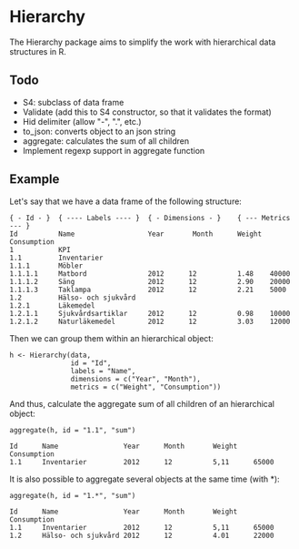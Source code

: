 Hierarchy
=========

The Hierarchy package aims to simplify the work with hierarchical data structures in R.

## Todo

- S4: subclass of data frame
- Validate (add this to S4 constructor, so that it validates the format)
- Hid delimiter (allow "-", ".", etc.)
- to_json: converts object to an json string
- aggregate: calculates the sum of all children
- Implement regexp support in aggregate function

## Example

Let's say that we have a data frame of the following structure:

    { - Id - }  { ---- Labels ---- }  { - Dimensions - }    { --- Metrics --- }
    Id          Name                  Year       Month      Weight  Consumption
    1           KPI                   
    1.1         Inventarier          
    1.1.1       Möbler               
    1.1.1.1     Matbord               2012      12          1.48    40000
    1.1.1.2     Säng                  2012      12          2.90    20000
    1.1.1.3     Taklampa              2012      12          2.21    5000
    1.2         Hälso- och sjukvård  
    1.2.1       Läkemedel             
    1.2.1.1     Sjukvårdsartiklar     2012      12          0.98    10000
    1.2.1.2     Naturläkemedel        2012      12          3.03    12000


Then we can group them within an hierarchical object:

    h <- Hierarchy(data, 
                   id = "Id",
                   labels = "Name",
                   dimensions = c("Year", "Month"), 
                   metrics = c("Weight", "Consumption"))


And thus, calculate the aggregate sum of all children of an hierarchical object:

    aggregate(h, id = "1.1", "sum")
    
    Id      Name                Year      Month       Weight    Consumption
    1.1     Inventarier         2012      12          5,11      65000
    
It is also possible to aggregate several objects at the same time (with *):

    aggregate(h, id = "1.*", "sum")
    
    Id      Name                Year      Month       Weight    Consumption
    1.1     Inventarier         2012      12          5,11      65000
    1.2     Hälso- och sjukvård 2012      12          4.01      22000
    
    
